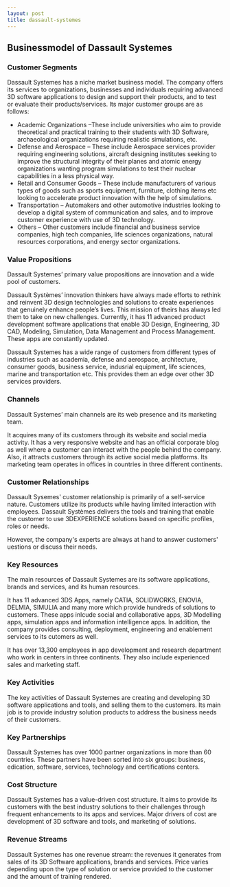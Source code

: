 ```yaml
---
layout: post
title: dassault-systemes
---
```


Businessmodel of Dassault Systemes
-----------------------------------

### Customer Segments

Dassault Systemes has a niche market business model. The company offers its services to organizations, businesses and individuals requiring advanced 3D software applications to design and support their products, and to test or evaluate their products/services. Its major customer groups are as follows:

 * Academic Organizations –These include universities who aim to provide theoretical and practical training to their students with 3D Software, archaeological organizations requiring realistic simulations, etc.
* Defense and Aerospace – These include Aerospace services provider requiring engineering solutions, aircraft designing institutes seeking to improve the structural integrity of their planes and atomic energy organizations wanting program simulations to test their nuclear capabilities in a less physical way.
* Retail and Consumer Goods – These include manufacturers of various types of goods such as sports equipment, furniture, clothing items etc looking to accelerate product innovation with the help of simulations.
* Transportation – Automakers and other automotive industries looking to develop a digital system of communication and sales, and to improve customer experience with use of 3D technology.
* Others – Other customers include financial and business service companies, high tech companies, life sciences organizations, natural resources corporations, and energy sector organizations.
 ### Value Propositions

Dassault Systemes’ primary value propositions are innovation and a wide pool of customers.

Dassault Systèmes’ innovation thinkers have always made efforts to rethink and reinvent 3D design technologies and solutions to create experiences that genuinely enhance people’s lives. This mission of theirs has always led them to take on new challenges. Currently, it has 11 advanced product development software applications that enable 3D Design, Engineering, 3D CAD, Modeling, Simulation, Data Management and Process Management. These apps are constantly updated.

Dassault Systemes has a wide range of customers from different types of industries such as academia, defense and aerospace, architecture, consumer goods, business service, indusrial equipment, life sciences, marine and transportation etc. This provides them an edge over other 3D services providers.

### Channels

Dassault Systemes’ main channels are its web presence and its marketing team.

It acquires many of its customers through its website and social media activity. It has a very responsive website and has an official corporate blog as well where a customer can interact with the people behind the company. Also, it attracts customers through its active social media platforms. Its marketing team operates in offices in countries in three different continents.

### Customer Relationships

Dassault Sysemes' customer relationship is primarily of a self-service nature. Customers utilize its products while having limited interaction with employees. Dassault Systèmes delivers the tools and training that enable the customer to use 3DEXPERIENCE solutions based on specific profiles, roles or needs.

However, the company's experts are always at hand to answer customers' uestions or discuss their needs.

### Key Resources

The main resources of Dassault Systemes are its software applications, brands and services, and its human resources.

It has 11 advanced 3DS Apps, namely CATIA, SOLIDWORKS, ENOVIA, DELMIA, SIMULIA and many more which provide hundreds of solutions to customers. These apps inlcude social and collaborative apps, 3D Modelling apps, simulation apps and information intelligence apps. In addition, the company provides consulting, deployment, engineering and enablement services to its cutomers as well.

It has over 13,300 employees in app development and research department who work in centers in three continents. They also include experienced sales and marketing staff.

### Key Activities

The key activities of Dassault Systemes are creating and developing 3D software applications and tools, and selling them to the customers. Its main job is to provide industry solution products to address the business needs of their customers.

### Key Partnerships

Dassault Systemes has over 1000 partner organizations in more than 60 countries. These partners have been sorted into six groups: business, edication, software, services, technology and certifications centers.

### Cost Structure

Dassault Systemes has a value-driven cost structure. It aims to provide its customers with the best industry solutions to their challenges through frequent enhancements to its apps and services. Major drivers of cost are development of 3D software and tools, and marketing of solutions.

### Revenue Streams

Dassault Systemes has one revenue stream: the revenues it generates from sales of its 3D Software applications, brands and services. Price varies depending upon the type of solution or service provided to the customer and the amount of training rendered.
